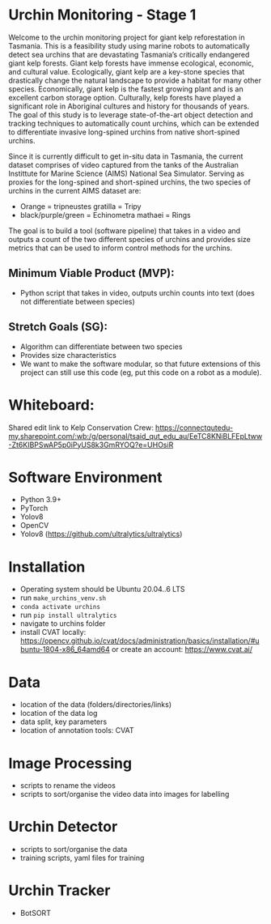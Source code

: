 # Urchin Monitoring - Stage 1

Welcome to the urchin monitoring project for giant kelp reforestation in Tasmania. This is a feasibility study using marine robots to automatically detect sea urchins that are devastating Tasmania’s critically endangered giant kelp forests. Giant kelp forests have immense ecological, economic, and cultural value. Ecologically, giant kelp are a key-stone species that drastically change the natural landscape to provide a habitat for many other species. Economically, giant kelp is the fastest growing plant and is an excellent carbon storage option. Culturally, kelp forests have played a significant role in Aboriginal cultures and history for thousands of years. The goal of this study is to leverage state-of-the-art object detection and tracking techniques to automatically count urchins, which can be extended to differentiate invasive long-spined urchins from native short-spined urchins. 

Since it is currently difficult to get in-situ data in Tasmania, the current dataset comprises of video captured from the tanks of the Australian Instittute for Marine Science (AIMS) National Sea Simulator.  Serving as proxies for the long-spined and short-spined urchins, the two species of urchins in the current AIMS dataset are:

  - Orange = tripneustes gratilla = Tripy
  - black/purple/green = Echinometra mathaei = Rings

The goal is to build a tool (software pipeline) that takes in a video and outputs a count of the two different species of urchins and provides size metrics that can be used to inform control methods for the urchins. 

## Minimum Viable Product (MVP):
- Python script that takes in video, outputs urchin counts into text (does not differentiate between species)

## Stretch Goals (SG):
- Algorithm  can differentiate between two species
- Provides size characteristics
- We want to make the software modular, so that future extensions of this project can still use this code (eg, put this code on a robot as a module). 

# Whiteboard:
Shared edit link to Kelp Conservation Crew:
https://connectqutedu-my.sharepoint.com/:wb:/g/personal/tsaid_qut_edu_au/EeTC8KNiBLFEpLtww-Zt6KIBPSwAP5p0iPyUS8k3GmRYOQ?e=UHOsiR

# Software Environment
- Python 3.9+
- PyTorch
- Yolov8
- OpenCV
- Yolov8 (https://github.com/ultralytics/ultralytics)

# Installation
- Operating system should be Ubuntu 20.04..6 LTS
- run `make_urchins_venv.sh`
- `conda activate urchins`
- run `pip install ultralytics` 
- navigate to urchins folder
- install CVAT locally: https://opencv.github.io/cvat/docs/administration/basics/installation/#ubuntu-1804-x86_64amd64 or create an account: https://www.cvat.ai/

# Data
- location of the data (folders/directories/links)
- location of the data log
- data split, key parameters
- location of annotation tools: CVAT

# Image Processing
- scripts to rename the videos
- scripts to sort/organise the video data into images for labelling

# Urchin Detector
- scripts to sort/organise the data 
- training scripts, yaml files for training 

# Urchin Tracker
- BotSORT



